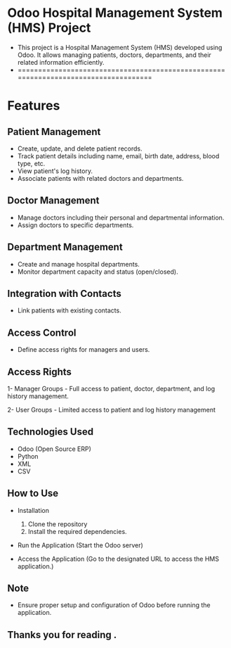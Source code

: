 # Odoo Hospital Management System (HMS) Project
* This project is a Hospital Management System (HMS) developed using Odoo. It allows managing patients, doctors, departments, and their related information efficiently.
* ====================================================================================

# Features
## Patient Management
- Create, update, and delete patient records.
- Track patient details including name, email, birth date, address, blood type, etc.
- View patient's log history.
- Associate patients with related doctors and departments.

## Doctor Management
- Manage doctors including their personal and departmental information.
- Assign doctors to specific departments.

## Department Management
- Create and manage hospital departments.
- Monitor department capacity and status (open/closed).

## Integration with Contacts
- Link patients with existing contacts.


## Access Control
- Define access rights for managers and users.

## Access Rights
  1- Manager Groups
    - Full access to patient, doctor, department, and log history management.

  2- User Groups
    - Limited access to patient and log history management

## Technologies Used
- Odoo (Open Source ERP)
- Python
- XML
- CSV


## How to Use
- Installation
  1. Clone the repository
  2. Install the required dependencies.

- Run the Application (Start the Odoo server)

- Access the Application (Go to the designated URL to access the HMS application.)

## Note
- Ensure proper setup and configuration of Odoo before running the application.



## Thanks you for reading .
